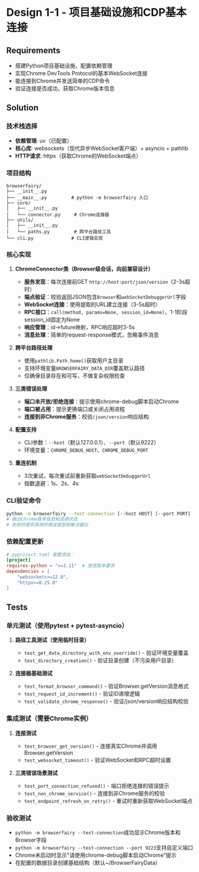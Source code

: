 # Design 1-1 - 项目基础设施和CDP基本连接

## Requirements
- 搭建Python项目基础设施，配置依赖管理
- 实现Chrome DevTools Protocol的基本WebSocket连接
- 能连接到Chrome并发送简单的CDP命令
- 验证连接是否成功，获取Chrome版本信息

## Solution

### 技术栈选择
- **依赖管理**: uv（已配置）
- **核心库**: websockets（现代异步WebSocket客户端）+ asyncio + pathlib
- **HTTP请求**: httpx（获取Chrome的WebSocket端点）

### 项目结构
```
browserfairy/
├── __init__.py
├── __main__.py         # python -m browserfairy 入口
├── core/
│   ├── __init__.py
│   └── connector.py     # Chrome连接器
├── utils/
│   ├── __init__.py
│   └── paths.py         # 跨平台路径工具
└── cli.py              # CLI逻辑实现
```

### 核心实现
1. **ChromeConnector类（Browser级会话，向前兼容设计）**
   - **服务发现**：每次连接前GET `http://host:port/json/version`（2-3s超时）
   - **端点验证**：校验返回JSON包含`Browser`和`webSocketDebuggerUrl`字段
   - **WebSocket连接**：使用提取的URL建立连接（3-5s超时）
   - **RPC接口**：`call(method, params=None, session_id=None)`，1-1阶段session_id固定为None
   - **响应管理**：id→future映射，RPC响应超时3-5s
   - **消息处理**：简单的request-response模式，忽略事件消息

2. **跨平台路径处理**
   - 使用`pathlib.Path.home()`获取用户主目录
   - 支持环境变量`BROWSERFAIRY_DATA_DIR`覆盖默认路径
   - 仅确保目录存在和可写，不做复杂权限检查

3. **三类错误处理**
   - **端口未开放/拒绝连接**：提示使用chrome-debug脚本启动Chrome
   - **端口被占用**：提示更换端口或关闭占用进程
   - **连接到非Chrome服务**：校验`/json/version`响应结构

4. **配置支持**
   - CLI参数：`--host`（默认127.0.0.1）、`--port`（默认9222）
   - 环境变量：`CHROME_DEBUG_HOST`、`CHROME_DEBUG_PORT`

5. **重连机制**
   - 3次重试，每次重试前重新获取`webSocketDebuggerUrl`
   - 指数退避：1s、2s、4s

### CLI验证命令
```bash
python -m browserfairy --test-connection [--host HOST] [--port PORT]
# 输出Chrome版本信息和连接状态
# 失败时提供具体的错误类型和解决建议
```

### 依赖配置更新
```toml
# pyproject.toml 需要添加：
[project]
requires-python = ">=3.11"  # 放宽版本要求
dependencies = [
    "websockets>=12.0",
    "httpx>=0.25.0"
]
```

## Tests

### 单元测试（使用pytest + pytest-asyncio）
1. **路径工具测试（使用临时目录）**
   - `test_get_data_directory_with_env_override()` - 验证环境变量覆盖
   - `test_directory_creation()` - 验证目录创建（不污染用户目录）

2. **连接器基础测试**
   - `test_format_browser_command()` - 验证Browser.getVersion消息格式
   - `test_request_id_increment()` - 验证ID递增逻辑
   - `test_validate_chrome_response()` - 验证/json/version响应结构校验

### 集成测试（需要Chrome实例）
1. **连接测试**
   - `test_browser_get_version()` - 连接真实Chrome并调用Browser.getVersion
   - `test_websocket_timeout()` - 验证WebSocket和RPC超时设置

2. **三类错误场景测试**
   - `test_port_connection_refused()` - 端口拒绝连接的错误提示
   - `test_non_chrome_service()` - 连接到非Chrome服务的校验
   - `test_endpoint_refresh_on_retry()` - 重试时重新获取WebSocket端点

### 验收测试
- `python -m browserfairy --test-connection`成功显示Chrome版本和Browser字段
- `python -m browserfairy --test-connection --port 9223`支持自定义端口
- Chrome未启动时显示"请使用chrome-debug脚本启动Chrome"提示
- 在配置的数据目录创建基础结构（默认~/BrowserFairyData）